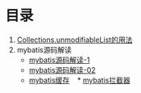 # 目录
1. [Collections.unmodifiableList的用法](https://github.com/wang18140673019/LearningNotes/blob/master/unmodifiableList.md)
2. mybatis源码解读
    * [mybatis源码解读-1](https://github.com/wang18140673019/LearningNotes/blob/master/mybatis.md)
    * [mybatis源码解读-02](https://github.com/wang18140673019/LearningNotes/blob/master/mybatis-02.md)
    * [mybatis缓存](https://github.com/wang18140673019/LearningNotes/blob/master/mybatis-03.md)
    * [mybatis拦截器](https://github.com/wang18140673019/LearningNotes/blob/master/mybatis-04.md)

